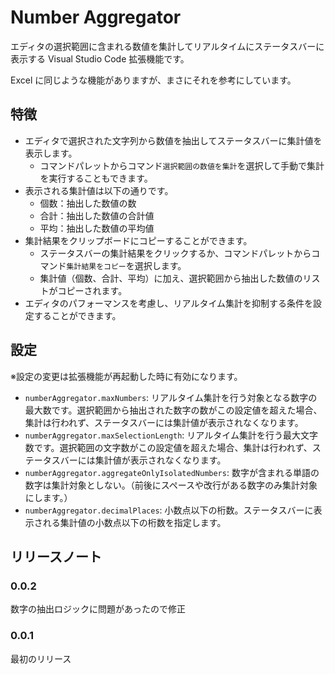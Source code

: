 # Number Aggregator

エディタの選択範囲に含まれる数値を集計してリアルタイムにステータスバーに表示する Visual Studio Code 拡張機能です。

Excel に同じような機能がありますが、まさにそれを参考にしています。

## 特徴

- エディタで選択された文字列から数値を抽出してステータスバーに集計値を表示します。
  - コマンドパレットからコマンド`選択範囲の数値を集計`を選択して手動で集計を実行することもできます。
- 表示される集計値は以下の通りです。
  - 個数：抽出した数値の数
  - 合計：抽出した数値の合計値
  - 平均：抽出した数値の平均値
- 集計結果をクリップボードにコピーすることができます。
  - ステータスバーの集計結果をクリックするか、コマンドパレットからコマンド`集計結果をコピー`を選択します。
  - 集計値（個数、合計、平均）に加え、選択範囲から抽出した数値のリストがコピーされます。
- エディタのパフォーマンスを考慮し、リアルタイム集計を抑制する条件を設定することができます。

## 設定

※設定の変更は拡張機能が再起動した時に有効になります。

- `numberAggregator.maxNumbers`: リアルタイム集計を行う対象となる数字の最大数です。選択範囲から抽出された数字の数がこの設定値を超えた場合、集計は行われず、ステータスバーには集計値が表示されなくなります。
- `numberAggregator.maxSelectionLength`: リアルタイム集計を行う最大文字数です。選択範囲の文字数がこの設定値を超えた場合、集計は行われず、ステータスバーには集計値が表示されなくなります。
- `numberAggregator.aggregateOnlyIsolatedNumbers`: 数字が含まれる単語の数字は集計対象としない。（前後にスペースや改行がある数字のみ集計対象にします。）
- `numberAggregator.decimalPlaces`: 小数点以下の桁数。ステータスバーに表示される集計値の小数点以下の桁数を指定します。

## リリースノート

### 0.0.2

数字の抽出ロジックに問題があったので修正

### 0.0.1

最初のリリース
